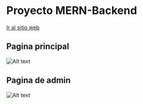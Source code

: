 # Proyecto MERN-Backend
[Ir al sitio web](https://bejewelled-biscuit-24fe7e.netlify.app)

## Pagina principal
![Alt text](https://i.ibb.co/KNmXS4m/img1.png "Login")

## Pagina de admin
![Alt text](https://i.ibb.co/sWgtPFh/imagen-2022-05-20-124353528.png "Admin")
